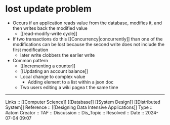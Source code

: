 # lost update problem

- Occurs if an application reads value from the database, modifies it, and then writes back the modified value
	- [[read-modify-write cycle]]
- If two transactions do this [[Concurrency|concurrently]] than one of the modifications can be lost because the second write does not include the first modification
	- later write clobbers the earlier write
- Common pattern
	- [[Incrementing a counter]]
	- [[Updating an account balance]]
	- Local change to complex value
		- Adding element to a list within a json doc
	- Two users editing a wiki pagea t the same time

---
Links :: [[Computer Science]] [[Database]] [[System Design]] [[Distributed System]]
Reference :: [[Designing Data Intensive Applications]]
Type :: #atom
Creator ::
TAF ::
Discussion ::
Dis_Topic :: 
Resolved ::
Date :: 2024-07-04 09:07

